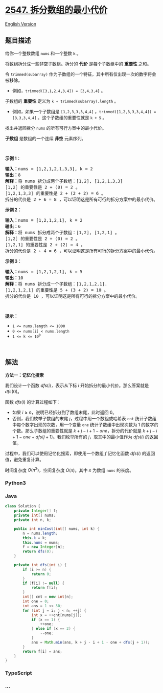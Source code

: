 # [2547. 拆分数组的最小代价](https://leetcode.cn/problems/minimum-cost-to-split-an-array)

[English Version](/solution/2500-2599/2547.Minimum%20Cost%20to%20Split%20an%20Array/README_EN.md)

## 题目描述

<!-- 这里写题目描述 -->

<p>给你一个整数数组 <code>nums</code> 和一个整数 <code>k</code> 。</p>

<p>将数组拆分成一些非空子数组。拆分的 <strong>代价</strong> 是每个子数组中的 <strong>重要性</strong> 之和。</p>

<p>令 <code>trimmed(subarray)</code> 作为子数组的一个特征，其中所有仅出现一次的数字将会被移除。</p>

<ul>
	<li>例如，<code>trimmed([3,1,2,4,3,4]) = [3,4,3,4]</code> 。</li>
</ul>

<p>子数组的 <strong>重要性</strong> 定义为 <code>k + trimmed(subarray).length</code> 。</p>

<ul>
	<li>例如，如果一个子数组是 <code>[1,2,3,3,3,4,4]</code> ，<code>trimmed([1,2,3,3,3,4,4]) = [3,3,3,4,4]</code> 。这个子数组的重要性就是 <code>k + 5</code> 。</li>
</ul>

<p>找出并返回拆分 <code>nums</code> 的所有可行方案中的最小代价。</p>

<p><strong>子数组</strong> 是数组的一个连续 <strong>非空</strong> 元素序列。</p>

<p>&nbsp;</p>

<p><strong>示例 1：</strong></p>

<pre>
<strong>输入：</strong>nums = [1,2,1,2,1,3,3], k = 2
<strong>输出：</strong>8
<strong>解释：</strong>将 nums 拆分成两个子数组：[1,2], [1,2,1,3,3]
[1,2] 的重要性是 2 + (0) = 2 。
[1,2,1,3,3] 的重要性是 2 + (2 + 2) = 6 。
拆分的代价是 2 + 6 = 8 ，可以证明这是所有可行的拆分方案中的最小代价。
</pre>

<p><strong>示例 2：</strong></p>

<pre>
<strong>输入：</strong>nums = [1,2,1,2,1], k = 2
<strong>输出：</strong>6
<strong>解释：</strong>将 nums 拆分成两个子数组：[1,2], [1,2,1] 。
[1,2] 的重要性是 2 + (0) = 2 。
[1,2,1] 的重要性是 2 + (2) = 4 。
拆分的代价是 2 + 4 = 6 ，可以证明这是所有可行的拆分方案中的最小代价。
</pre>

<p><strong>示例 3：</strong></p>

<pre>
<strong>输入：</strong>nums = [1,2,1,2,1], k = 5
<strong>输出：</strong>10
<strong>解释：</strong>将 nums 拆分成一个子数组：[1,2,1,2,1].
[1,2,1,2,1] 的重要性是 5 + (3 + 2) = 10 。
拆分的代价是 10 ，可以证明这是所有可行的拆分方案中的最小代价。
</pre>

<p>&nbsp;</p>

<p><strong>提示：</strong></p>

<ul>
	<li><code>1 &lt;= nums.length &lt;= 1000</code></li>
	<li><code>0 &lt;= nums[i] &lt; nums.length</code></li>
	<li><code>1 &lt;= k &lt;= 10<sup>9</sup></code></li>
</ul>

<p>&nbsp;</p>

## 解法

<!-- 这里可写通用的实现逻辑 -->

**方法一：记忆化搜索**

我们设计一个函数 $dfs(i)$，表示从下标 $i$ 开始拆分的最小代价。那么答案就是 $dfs(0)$。

函数 $dfs(i)$ 的计算过程如下：

-   如果 $i \ge n$，说明已经拆分到了数组末尾，此时返回 $0$。
-   否则，我们枚举子数组的末尾 $j$，过程中用一个数组或哈希表 `cnt` 统计子数组中每个数字出现的次数，用一个变量 `one` 统计子数组中出现次数为 $1$ 的数字的个数。那么子数组的重要性就是 $k + j - i + 1 - one$，拆分的代价就是 $k + j - i + 1 - one + dfs(j + 1)$。我们枚举所有的 $j$，取其中的最小值作为 $dfs(i)$ 的返回值。

过程中，我们可以使用记忆化搜索，即使用一个数组 $f$ 记忆化函数 $dfs(i)$ 的返回值，避免重复计算。

时间复杂度 $O(n^2)$，空间复杂度 $O(n)$。其中 $n$ 为数组 `nums` 的长度。

<!-- tabs:start -->

### **Python3**

<!-- 这里可写当前语言的特殊实现逻辑 -->



### **Java**

<!-- 这里可写当前语言的特殊实现逻辑 -->

```java
class Solution {
    private Integer[] f;
    private int[] nums;
    private int n, k;

    public int minCost(int[] nums, int k) {
        n = nums.length;
        this.k = k;
        this.nums = nums;
        f = new Integer[n];
        return dfs(0);
    }

    private int dfs(int i) {
        if (i >= n) {
            return 0;
        }
        if (f[i] != null) {
            return f[i];
        }
        int[] cnt = new int[n];
        int one = 0;
        int ans = 1 << 30;
        for (int j = i; j < n; ++j) {
            int x = ++cnt[nums[j]];
            if (x == 1) {
                ++one;
            } else if (x == 2) {
                --one;
            }
            ans = Math.min(ans, k + j - i + 1 - one + dfs(j + 1));
        }
        return f[i] = ans;
    }
}
```









### **TypeScript**



### **...**

```

```



